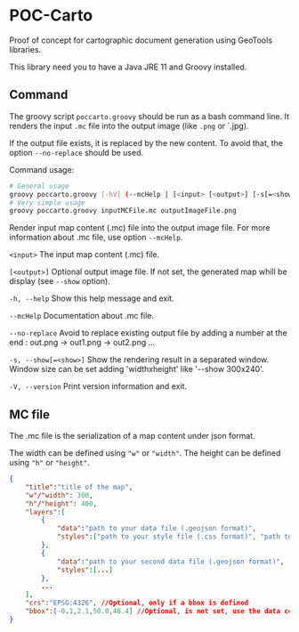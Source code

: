 # POC-Carto
Proof of concept for cartographic document generation using GeoTools libraries.

This library need you to have a Java JRE 11 and Groovy installed.

## Command

The groovy script `poccarto.groovy` should be run as a bash command line.
It renders the input `.mc` file into the output image (like `.png` or `.jpg).

If the output file exists, it is replaced by the new content. To avoid that, the option `--no-replace` should be used.

Command usage: 
```bash 
# General usage
groovy poccarto.groovy [-hV] (--mcHelp | [<input> [<output>] [-s[=<show>]] [--no-replace]])
# Very simple usage
groovy poccarto.groovy inputMCFile.mc outputImageFile.png

```

Render input map content (.mc) file into the output image file.
For more information about .mc file, use option `--mcHelp`.

`<input>`     The input map content (.mc) file.

`[<output>]`    Optional output image file. If not set, the generated map whill be display (see `--show` option).

`-h, --help`      Show this help message and exit.

`--mcHelp`    Documentation about .mc file.

`--no-replace`      Avoid to replace existing output file by adding a number at the end : out.png -> out1.png -> out2.png ...


`-s, --show[=<show>]`   Show the rendering result in a separated window. Window size can be set adding 'widthxheight' like '--show 300x240'.


`-V, --version`   Print version information and exit.

## MC file

The .mc file is the serialization of a map content under json format.

The width can be defined using `"w"` or `"width"`.
The height can be defined using `"h"` or `"height"`.

```json
{
    "title":"title of the map",
    "w"/"width": 300,
    "h"/"height": 400,
    "layers":[
        {
            "data":"path to your data file (.geojson format)", 
            "styles":["path to your style file (.css format)", "path to your style file (.css format)", ...]
        },
        {
            "data":"path to your second data file (.geojson format)", 
            "styles":[...]
        },
        ...
    ],
    "crs":"EPSG:4326", //Optional, only if a bbox is defined
    "bbox":[-0.1,2.1,50.0,48.4] //Optional, is not set, use the data computed bbox.
}
```